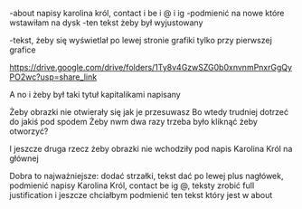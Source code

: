 -about
napisy karolina król, contact i be i @ i ig -podmienić na nowe które wstawiłam na dysk
-ten tekst żeby był wyjustowany

-tekst, żeby się wyświetlał po lewej stronie grafiki tylko przy pierwszej grafice

https://drive.google.com/drive/folders/1Ty8v4GzwSZG0b0xnvnmPnxrGgQyPO2wc?usp=share_link

A no i żeby był taki tytuł kapitalikami napisany

Żeby obrazki nie otwierały się jak je przesuwasz Bo wtedy trudniej dotrzeć do jakiś pod spodem Żeby nwm dwa razy trzeba było kliknąć żeby otworzyć?

I jeszcze druga rzecz żeby obrazki nie wchodziły pod napis Karolina Król na głównej

Dobra to najważniejsze: dodać strzałki, tekst dać po lewej plus nagłówek, podmienić napisy Karolina Król, contact be ig @, teksty zrobić full justification i jeszcze chciałbym podmienić ten tekst który jest w about
